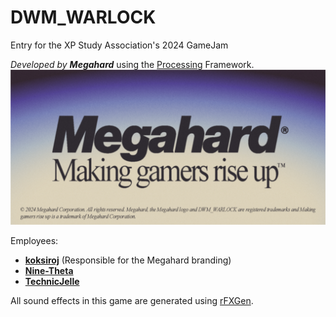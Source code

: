 # DWM_WARLOCK
Entry for the XP Study Association's 2024 GameJam

_Developed by **Megahard**_ using the [Processing](https://processing.org/) Framework.  
![](.github/readme_assets/MegahardLogoCard.png)

Employees:
- **[koksiroj](https://github.com/koksiroj)** (Responsible for the Megahard branding)
- **[Nine-Theta](https://github.com/Nine-Theta)**
- **[TechnicJelle](https://github.com/TechnicJelle)**

All sound effects in this game are generated using [rFXGen](https://github.com/raysan5/rfxgen).
